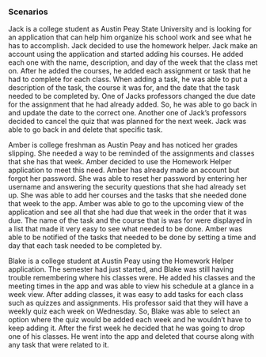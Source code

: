 
### Scenarios
  Jack is a college student as Austin Peay State University and is looking for an application that can help him organize his 
school work and see what he has to accomplish. Jack decided to use the homework helper. Jack make an account using the 
application and started adding his courses. He added each one with the name, description, and day of the week that the 
class met on. After he added the courses, he added each assignment or task that he had to complete for each class. When 
adding a task, he was able to put a description of the task, the course it was for, and the date that the task needed to 
be completed by. One of Jacks professors changed the due date for the assignment that he had already added. So, he was able
to go back in and update the date to the correct one. Another one of Jack’s professors decided to cancel the quiz that was 
planned for the next week. Jack was able to go back in and delete that specific task. 


  Amber is college freshman as Austin Peay and has noticed her grades slipping. She needed a way to be reminded of the 
assignments and classes that she has that week. Amber decided to use the Homework Helper application to meet this need. 
Amber has already made an account but forgot her password. She was able to reset her password by entering her username and 
answering the security questions that she had already set up.  She was able to add her courses and the tasks that she needed
done that week to the app. Amber was able to go to the upcoming view of the application and see all that she had due that week
in the order that it was due. The name of the task and the course that is was for were displayed in a list that made it very
easy to see what needed to be done. Amber was able to be notified of the tasks that needed to be done by setting a time and 
day that each task needed to be completed by. 


  Blake is a college student at Austin Peay using the Homework Helper application. The semester had just started, and 
Blake was still having trouble remembering where his classes were. He added his classes and the meeting times in the 
app and was able to view his schedule at a glance in a week view. After adding classes, it was easy to add tasks for 
each class such as quizzes and assignments. His professor said that they will have a weekly quiz each week on Wednesday. 
So, Blake was able to select an option where the quiz would be added each week and he wouldn’t have to keep adding it. After
the first week he decided that he was going to drop one of his classes. He went into the app and deleted that course along 
with any task that were related to it. 
